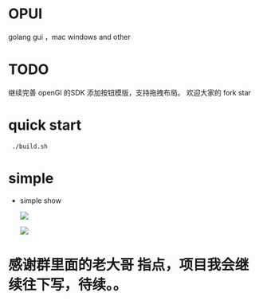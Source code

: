 # OPUI
 golang gui ，mac  windows and other

# TODO 
 继续完善 openGl 的SDK
 添加按钮模版，支持拖拽布局。
 欢迎大家的 fork star 
 
 
 # quick start
 
 
 ```bash
  ./build.sh
 ```


 # simple 

  * simple show 

    ![](http://zmatsh.b0.upaiyun.com/OPUI.png)


    ![](http://zmatsh.b0.upaiyun.com/OPUI_1.png)

# 感谢群里面的老大哥 指点，项目我会继续往下写，待续。。
